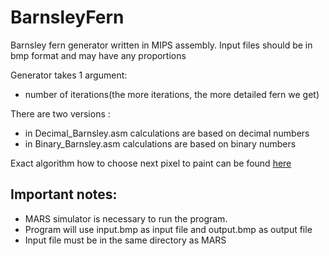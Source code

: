  BarnsleyFern
======================

Barnsley fern generator written in MIPS assembly. Input files should be in bmp format and may have any proportions 

Generator takes 1 argument:
- number of iterations(the more iterations, the more detailed fern we get)


There are two versions :
- in Decimal_Barnsley.asm calculations are based on decimal numbers
- in Binary_Barnsley.asm calculations are based on binary numbers

Exact algorithm how to choose next pixel to paint can be found [here](https://en.wikipedia.org/wiki/Barnsley_fern)


Important notes:
--------
- MARS simulator is necessary to run the program.
- Program will use input.bmp as input file and output.bmp as output file
- Input file must be in the same directory as MARS
